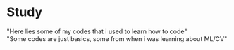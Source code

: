 # Study
"Here lies some of my codes that i used to learn how to code"   
"Some codes are just basics, some from when i was learning about ML/CV"
